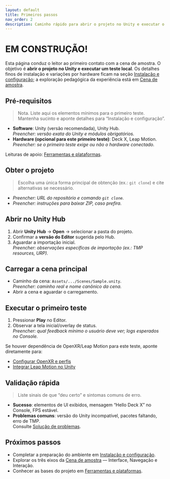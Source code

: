 ```yaml
---
layout: default
title: Primeiros passos
nav_order: 2
description: Caminho rápido para abrir o projeto no Unity e executar o primeiro teste local.
---
```


# EM CONSTRUÇÃO!

Esta página conduz o leitor ao primeiro contato com a cena de amostra. O objetivo é **abrir o projeto no Unity e executar um teste local**. Os detalhes finos de instalação e variações por hardware ficam na seção [Instalação e configuração](./instalacao/); a exploração pedagógica da experiência está em [Cena de amostra](./cena-amostra/).

## Pré-requisitos
> Nota. Liste aqui os elementos mínimos para o primeiro teste. Mantenha sucinto e aponte detalhes para “Instalação e configuração”.
- **Software**: Unity (versão recomendada), Unity Hub.  
  _Preencher: versão exata do Unity e módulos obrigatórios._
- **Hardware (opcional para este primeiro teste)**: Deck X, Leap Motion.  
  _Preencher: se o primeiro teste exige ou não o hardware conectado._

Leituras de apoio: [Ferramentas e plataformas](./ferramentas/).

## Obter o projeto
> Escolha uma única forma principal de obtenção (ex.: `git clone`) e cite alternativas se necessário.
- _Preencher: URL do repositório e comando `git clone`._
- _Preencher: instruções para baixar ZIP, caso prefira._

## Abrir no Unity Hub
1. Abrir **Unity Hub** → **Open** → selecionar a pasta do projeto.  
2. Confirmar a **versão do Editor** sugerida pelo Hub.  
3. Aguardar a importação inicial.  
   _Preencher: observações específicas de importação (ex.: TMP resources, URP)._

## Carregar a cena principal
- Caminho da cena: `Assets/.../Scenes/Sample.unity`.  
  _Preencher: caminho real e nome canônico da cena._  
- Abrir a cena e aguardar o carregamento.

## Executar o primeiro teste
1. Pressionar **Play** no Editor.  
2. Observar a tela inicial/overlay de status.  
   _Preencher: qual feedback mínimo o usuário deve ver; logs esperados no Console._

Se houver dependência de OpenXR/Leap Motion para este teste, aponte diretamente para:
- [Configurar OpenXR e perfis](./instalacao/openxr-perfis)  
- [Integrar Leap Motion no Unity](./instalacao/leapmotion-unity)

## Validação rápida
> Liste sinais de que “deu certo” e sintomas comuns de erro.
- **Sucesso**: elementos de UI exibidos, mensagem “Hello Deck X” no Console, FPS estável.  
- **Problemas comuns**: versão do Unity incompatível, pacotes faltando, erro de TMP.  
  Consulte [Solução de problemas](./troubleshooting).

## Próximos passos
- Completar a preparação do ambiente em [Instalação e configuração](./instalacao/).  
- Explorar os três eixos da [Cena de amostra](./cena-amostra/) — Interface, Navegação e Interação.  
- Conhecer as bases do projeto em [Ferramentas e plataformas](./ferramentas/).

